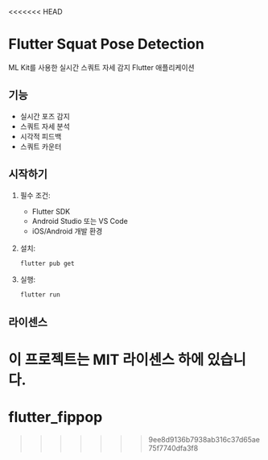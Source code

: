 <<<<<<< HEAD
# Flutter Squat Pose Detection

ML Kit를 사용한 실시간 스쿼트 자세 감지 Flutter 애플리케이션

## 기능

- 실시간 포즈 감지
- 스쿼트 자세 분석
- 시각적 피드백
- 스쿼트 카운터

## 시작하기

1. 필수 조건:
   - Flutter SDK
   - Android Studio 또는 VS Code
   - iOS/Android 개발 환경

2. 설치:
   ```bash
   flutter pub get
   ```

3. 실행:
   ```bash
   flutter run
   ```

## 라이센스

이 프로젝트는 MIT 라이센스 하에 있습니다.
=======
# flutter_fippop
>>>>>>> 9ee8d9136b7938ab316c37d65ae75f7740dfa3f8
